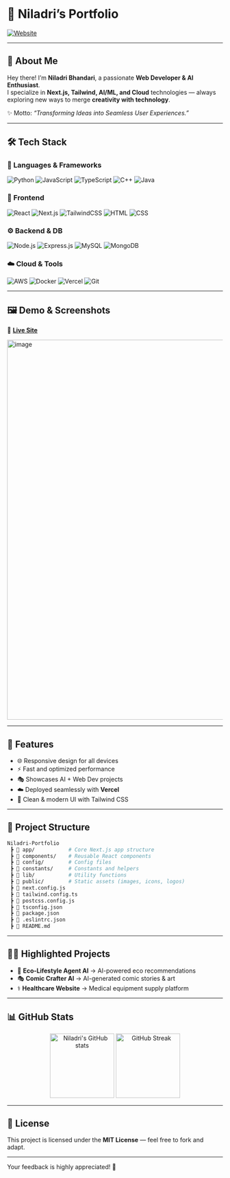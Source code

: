 
# 🌌 Niladri’s Portfolio

[![Website](https://img.shields.io/badge/🌍%20Visit%20Live%20Portfolio-Click%20Here-brightgreen?style=for-the-badge&logo=vercel)](https://niladri-here.vercel.app/)  

---

## 👋 About Me

Hey there! I’m **Niladri Bhandari**, a passionate **Web Developer & AI Enthusiast**.  
I specialize in **Next.js, Tailwind, AI/ML, and Cloud** technologies — always exploring new ways to merge **creativity with technology**.  

✨ Motto: *“Transforming Ideas into Seamless User Experiences.”*

---

## 🛠️ Tech Stack

### 🚀 Languages & Frameworks
![Python](https://img.shields.io/badge/Python-3776AB?style=for-the-badge&logo=python&logoColor=white)
![JavaScript](https://img.shields.io/badge/JavaScript-F7DF1E?style=for-the-badge&logo=javascript&logoColor=black)
![TypeScript](https://img.shields.io/badge/TypeScript-007ACC?style=for-the-badge&logo=typescript&logoColor=white)
![C++](https://img.shields.io/badge/C++-00599C?style=for-the-badge&logo=cplusplus&logoColor=white)
![Java](https://img.shields.io/badge/Java-ED8B00?style=for-the-badge&logo=java&logoColor=white)

### 🎨 Frontend
![React](https://img.shields.io/badge/React-20232A?style=for-the-badge&logo=react&logoColor=61DAFB)
![Next.js](https://img.shields.io/badge/Next.js-000000?style=for-the-badge&logo=nextdotjs&logoColor=white)
![TailwindCSS](https://img.shields.io/badge/Tailwind-38B2AC?style=for-the-badge&logo=tailwind-css&logoColor=white)
![HTML](https://img.shields.io/badge/HTML5-E34F26?style=for-the-badge&logo=html5&logoColor=white)
![CSS](https://img.shields.io/badge/CSS3-1572B6?style=for-the-badge&logo=css3&logoColor=white)

### ⚙️ Backend & DB
![Node.js](https://img.shields.io/badge/Node.js-43853D?style=for-the-badge&logo=node.js&logoColor=white)
![Express.js](https://img.shields.io/badge/Express.js-404D59?style=for-the-badge)
![MySQL](https://img.shields.io/badge/MySQL-005C84?style=for-the-badge&logo=mysql&logoColor=white)
![MongoDB](https://img.shields.io/badge/MongoDB-4EA94B?style=for-the-badge&logo=mongodb&logoColor=white)

### ☁️ Cloud & Tools
![AWS](https://img.shields.io/badge/AWS-232F3E?style=for-the-badge&logo=amazon-aws&logoColor=white)
![Docker](https://img.shields.io/badge/Docker-2496ED?style=for-the-badge&logo=docker&logoColor=white)
![Vercel](https://img.shields.io/badge/Vercel-000000?style=for-the-badge&logo=vercel&logoColor=white)
![Git](https://img.shields.io/badge/Git-F05032?style=for-the-badge&logo=git&logoColor=white)

---

## 🖼️ Demo & Screenshots

🔗 [**Live Site**](https://niladri-here.vercel.app/)

<img width="1883" height="885" alt="image" src="https://github.com/user-attachments/assets/ebf6874d-9109-4730-bdbc-0498880f3057" />

---

## 🎨 Features

- 🌐 Responsive design for all devices  
- ⚡ Fast and optimized performance  
- 🎭 Showcases AI + Web Dev projects  
- ☁️ Deployed seamlessly with **Vercel**  
- 🎨 Clean & modern UI with Tailwind CSS  

---
## 📂 Project Structure

```bash
Niladri-Portfolio
 ┣ 📂 app/           # Core Next.js app structure
 ┣ 📂 components/    # Reusable React components
 ┣ 📂 config/        # Config files
 ┣ 📂 constants/     # Constants and helpers
 ┣ 📂 lib/           # Utility functions
 ┣ 📂 public/        # Static assets (images, icons, logos)
 ┣ 📜 next.config.js
 ┣ 📜 tailwind.config.ts
 ┣ 📜 postcss.config.js
 ┣ 📜 tsconfig.json
 ┣ 📜 package.json
 ┣ 📜 .eslintrc.json
 ┣ 📜 README.md
````
---

## 🧑‍💻 Highlighted Projects

* 🌿 **Eco-Lifestyle Agent AI** → AI-powered eco recommendations
* 🎭 **Comic Crafter AI** → AI-generated comic stories & art
* ⚕️ **Healthcare Website** → Medical equipment supply platform

---

## 📊 GitHub Stats

<p align="center">
  <img src="https://github-readme-stats.vercel.app/api?username=Niladri-Peace&show_icons=true&theme=tokyonight" alt="Niladri's GitHub stats" height="150" />
  <img src="https://github-readme-streak-stats.herokuapp.com/?user=Niladri-Peace&theme=tokyonight" alt="GitHub Streak" height="150" />
</p>

---

## 📝 License

This project is licensed under the **MIT License** — feel free to fork and adapt.

---
Your feedback is highly appreciated! 💜

